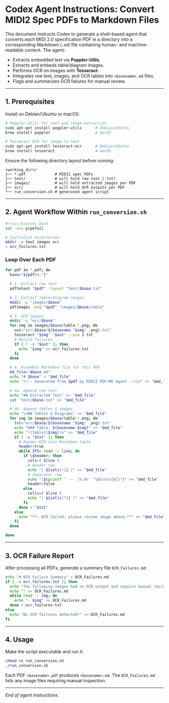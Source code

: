# Codex Agent Instructions: Convert MIDI2 Spec PDFs to Markdown Files

This document instructs Codex to generate a shell-based agent that converts *each* MIDI 2.0 specification PDF in a directory into a corresponding Markdown (`.md`) file containing human- and machine-readable content. The agent:

- Extracts embedded text via **Poppler-Utils**.
- Extracts and embeds table/diagram images.
- Performs OCR on images with **Tesseract**.
- Integrates raw text, images, and OCR tables into `<basename>.md` files.
- Flags and summarizes OCR failures for manual review.

---

## 1. Prerequisites

Install on Debian/Ubuntu or macOS:

```bash
# Poppler-Utils for text and image extraction
sudo apt-get install poppler-utils      # Debian/Ubuntu
brew install poppler                    # macOS

# Tesseract OCR for image-to-text
sudo apt-get install tesseract-ocr      # Debian/Ubuntu
brew install tesseract                  # macOS
```

Ensure the following directory layout before running:

```
<working_dir>/
├── *.pdf             # MIDI2 spec PDFs
├── text/             # will hold raw text (.txt)
├── images/           # will hold extracted images per PDF
├── ocr/              # will hold OCR outputs per PDF
└── run_conversion.sh # generated agent script
```

---

## 2. Agent Workflow Within `run_conversion.sh`

```bash
#!/usr/bin/env bash
set -euo pipefail

# Initialize directories
mkdir -p text images ocr
> ocr_failures.txt
```

### Loop Over Each PDF

```bash
for pdf in *.pdf; do
  base="${pdf%%.*}"

  # 1. Extract raw text
  pdftotext "$pdf" -layout "text/$base.txt"

  # 2. Extract table/diagram images
  mkdir -p "images/$base"
  pdfimages -png "$pdf" "images/$base/table"

  # 3. OCR images
  mkdir -p "ocr/$base"
  for img in images/$base/table-*.png; do
    out="ocr/$base/$(basename "$img" .png).txt"
    tesseract "$img" "$out" --psm 1 txt
    # Record failures
    if [ ! -s "$out" ]; then
      echo "$img" >> ocr_failures.txt
    fi
  done

  # 4. Assemble Markdown file for this PDF
  md_file="$base.md"
  echo "# $base" > "$md_file"
  echo "<!-- Generated from $pdf by MIDI2 PDF→MD Agent -->\n" >> "$md_file"

  # 4a. Append raw text
  echo "## Extracted Text" >> "$md_file"
  cat "text/$base.txt" >> "$md_file"

  # 4b. Append tables & images
  echo "\n## Tables & Diagrams" >> "$md_file"
  for img in images/$base/table-*.png; do
    txt="ocr/$base/$(basename "$img" .png).txt"
    echo "### Table: $(basename $img)" >> "$md_file"
    echo "![Table]($img)\n" >> "$md_file"
    if [ -s "$txt" ]; then
      # Render OCR into Markdown table
      header=true
      while IFS= read -r line; do
        if \$header; then
          cols=( $line )
          # Header row
          echo "| ${cols[*]} |" >> "$md_file"
          # Separator row
          echo "|$(printf ' --- |%.0s' "\${cols[@]}")" >> "$md_file"
          header=false
        else
          cells=( $line )
          echo "| ${cells[*]} |" >> "$md_file"
        fi
      done < "$txt"
    else
      echo "**⚠️ OCR failed; please review image above.**" >> "$md_file"
    fi
  done

done
```

---

## 3. OCR Failure Report

After processing all PDFs, generate a summary file `OCR_Failures.md`:

```bash
echo "# OCR Failure Summary" > OCR_Failures.md
if [ -s ocr_failures.txt ]; then
  echo "The following images had no OCR output and require manual review:" >> OCR_Failures.md
  echo "" >> OCR_Failures.md
  while read -r img; do
    echo "- $img" >> OCR_Failures.md
  done < ocr_failures.txt
else
  echo "No OCR failures detected!" >> OCR_Failures.md
fi
```

---

## 4. Usage

Make the script executable and run it:

```bash
chmod +x run_conversion.sh
./run_conversion.sh
```

Each PDF `<basename>.pdf` produces `<basename>.md`. The `OCR_Failures.md` lists any image files requiring manual inspection.

---

*End of agent instructions.*
